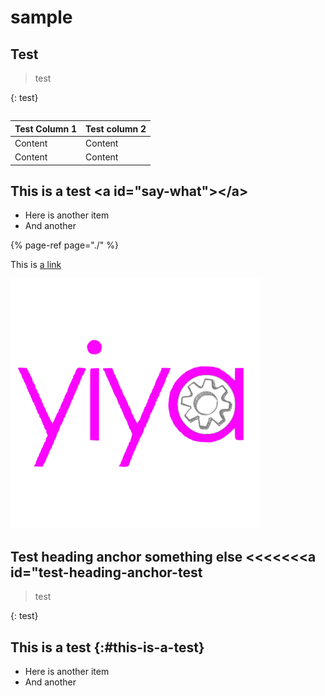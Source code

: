 # sample

## Test <a id="what-is-it-now"></a>

> test

{: test}

```text

```

| Test Column 1 | Test column 2 |
| :--- | :--- |
| Content | Content |
| Content | Content |

## This is a test &lt;a id="say-what"&gt;&lt;/a&gt; <a id="say-what"></a>

* Here is another item
* And another

{% page-ref page="./" %}

This is [a link](./#say-what)

![](.gitbook/assets/just+yiya+logo+-+small-done%20%281%29%20%281%29.png)

## Test heading anchor something else &lt;&lt;&lt;&lt;&lt;&lt;&lt;a id="test-heading-anchor-test

> test

{: test}

## This is a test {:\#this-is-a-test}

* Here is another item
* And another

